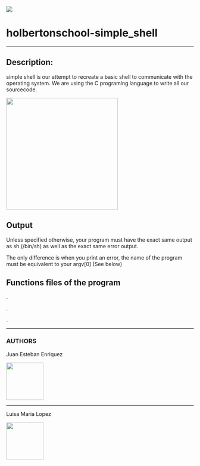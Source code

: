 <html>
<body>

<img src="https://i.ibb.co/xX4LNXR/Captura.png"/>
                                                
<h1>holbertonschool-simple_shell</h1>

<hr>

<h2>Description:</h2>

<p>simple shell is our attempt to recreate a basic shell to communicate with the operating system. We are using the C programing language to write all our sourcecode.</p>

<img src="https://k62.kn3.net/taringa/4/F/6/5/2/8/AgustinLajeFan/550x556_142.jpg" width="300" height="300"/>

<h2>Output</h2>

<p>Unless specified otherwise, your program must have the exact same output as sh (/bin/sh) as well as the exact same error output.</p>
<p>The only difference is when you print an error, the name of the program must be equivalent to your argv[0] (See below)</p>

<h2>Functions files of the program</h2>

<p>.</p>
<p>.</p>
<p>.</p>

<hr>
<h3>AUTHORS</h3>

<p>Juan Esteban Enriquez</p> <img src="https://www.pofilo.fr/img/SPOF-github/github1600.png" width="100" height="100"/>
<hr>
<p>Luisa Maria Lopez</p> <img src="https://www.pofilo.fr/img/SPOF-github/github1600.png" width="100" height="100"/>
